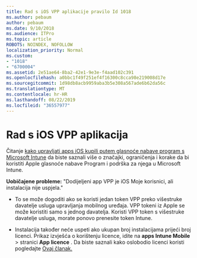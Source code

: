 ```yaml
---
title: Rad s iOS VPP aplikacije pravilo Id 1018
ms.author: pebaum
author: pebaum
ms.date: 9/10/2018
ms.audience: ITPro
ms.topic: article
ROBOTS: NOINDEX, NOFOLLOW
localization_priority: Normal
ms.custom:
- "1018"
- "6700004"
ms.assetid: 2e51ae64-8ba2-42e1-9e3e-f4aad102c391
ms.openlocfilehash: a0bbc1f49f251ef4f16300c8cca98e219008d17e
ms.sourcegitcommit: 1d98db8acb9959aba3b5e308a567ade6b62da56c
ms.translationtype: MT
ms.contentlocale: hr-HR
ms.lasthandoff: 08/22/2019
ms.locfileid: "36557977"
---
```

# <a name="working-with-ios-vpp-applications"></a>Rad s iOS VPP aplikacija

Čitanje [kako upravljati apps iOS kupili putem glasnoće nabave program s Microsoft Intune](https://docs.microsoft.com/intune/vpp-apps-ios) da biste saznali više o značajki, ograničenja i korake da bi koristiti Apple glasnoće nabave Program i podrška za njega u Microsoft Intune.
  
 **Uobičajene probleme:** "Dodijeljeni app VPP je iOS Moje korisnici, ali instalacija nije uspjela."
  
- To se može dogoditi ako se koristi jedan token VPP preko višestruke davatelje usluga upravljanja mobilnog uređaja. VPP tokeni iz Apple se može koristiti samo s jednog davatelja. Koristi VPP token s višestruke davatelje usluga, morate ponovo prenesite token Intune.

- Instalacija također neće uspeti ako ukupan broj instalacijama prijeći broj licenci. Prikaz izvješća o korištenju licence, idite na **apps Intune Mobile** \> stranici **App licence** . Da biste saznali kako oslobodio licenci koristi pogledajte [Ovaj članak.](https://docs.microsoft.com/intune/vpp-apps-ios#revoking-app-licenses-and-deleting-tokens)
